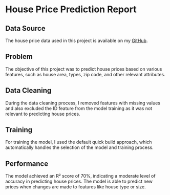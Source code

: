 # House Price Prediction Report

## Data Source
The house price data used in this project is available on my [GitHub](https://github.com/xbwei).

## Problem
The objective of this project was to predict house prices based on various features, such as house area, types, zip code, and other relevant attributes.

## Data Cleaning
During the data cleaning process, I removed features with missing values and also excluded the ID feature from the model training as it was not relevant to predicting house prices.

## Training
For training the model, I used the default quick build approach, which automatically handles the selection of the model and training process.

## Performance
The model achieved an R² score of 70%, indicating a moderate level of accuracy in predicting house prices. The model is able to predict new prices when changes are made to features like house type or size.
